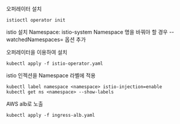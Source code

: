 오퍼레이터 설치
```
istioctl operator init 
```
istio 설치 Namespace: istio-system
Namespace 명을 바꿔야 할 경우 --watchedNamespaces=<namespace> 옵션 추가

오퍼레이터을 이용하여 설치
```
kubectl apply -f istio-operator.yaml
```

istio 인젝션을 Namespace 라벨에 적용
```
kubectl label namespace <namespace> istio-injection=enable
kubectl get ns <namespace> --show-labels
```

AWS alb로 노출
```
kubectl apply -f ingress-alb.yaml
```
